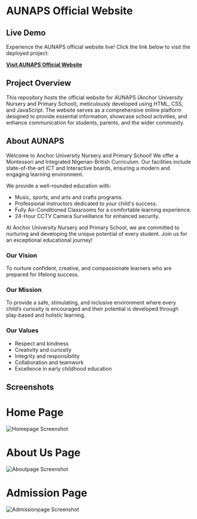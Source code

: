 # AUNAPS Official Website

## Live Demo

Experience the AUNAPS official website live! Click the link below to visit the deployed project:

[**Visit AUNAPS Official Website**](https://aunaps.com.ng)

## Project Overview

This repository hosts the official website for AUNAPS (Anchor University Nursery and Primary School), meticulously developed using HTML, CSS, and JavaScript. The website serves as a comprehensive online platform designed to provide essential information, showcase school activities, and enhance communication for students, parents, and the wider community.

## About AUNAPS

Welcome to Anchor University Nursery and Primary School! We offer a Montessori and Integrated Nigerian-British Curriculum. Our facilities include state-of-the-art ICT and Interactive boards, ensuring a modern and engaging learning environment.

We provide a well-rounded education with:

* Music, sports, and arts and crafts programs.
* Professional instructors dedicated to your child's success.
* Fully Air-Conditioned Classrooms for a comfortable learning experience.
* 24-Hour CCTV Camera Surveillance for enhanced security.

At Anchor University Nursery and Primary School, we are committed to nurturing and developing the unique potential of every student. Join us for an exceptional educational journey!

### Our Vision

To nurture confident, creative, and compassionate learners who are prepared for lifelong success.

### Our Mission

To provide a safe, stimulating, and inclusive environment where every child’s curiosity is encouraged and their potential is developed through play-based and holistic learning.

### Our Values

* Respect and kindness
* Creativity and curiosity
* Integrity and responsibility
* Collaboration and teamwork
* Excellence in early childhood education

## Screenshots

# Home Page
![Homepage Screenshot](/images/screenshots/home.jpeg)

# About Us Page
![Aboutpage Screenshot](/images/screenshots/about.jpeg)

# Admission Page
![Admissionpage Screenshot](/images/screenshots/admission.jpeg)
